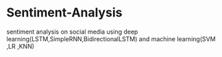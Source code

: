 # Sentiment-Analysis
sentiment analysis on social media using deep learning(LSTM,SimpleRNN,BidirectionalLSTM)  and machine learning(SVM ,LR ,KNN)
  
 
